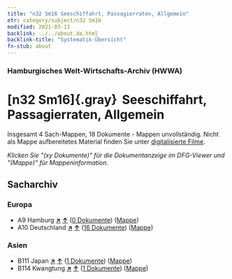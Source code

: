 ```yaml
---
title: "n32 Sm16 Seeschiffahrt, Passagierraten, Allgemein"
etr: category/subject/n32 Sm16
modified: 2021-03-13
backlink: ../../about.de.html
backlink-title: "Systematik-Übersicht"
fn-stub: about
---
```


### Hamburgisches Welt-Wirtschafts-Archiv (HWWA)
# [n32 Sm16]{.gray}&#8201; Seeschiffahrt, Passagierraten, Allgemein&#160; 




Insgesamt 4 Sach-Mappen, 18 Dokumente - Mappen unvollständig.
Nicht als Mappe aufbereitetes Material finden Sie unter [digitalisierte Filme](/film/h1_sh).

_Klicken Sie "(xy Dokumente)" für die Dokumentanzeige im DFG-Viewer und "(Mappe)" für Mappeninformation._

## Sacharchiv




### Europa

- A9 Hamburg [**&nearr;**](../../../geo/i/140905/about.de.html "Hamburg (alle Mappen)") [**&uarr;**](../../../geo/about.de.html#A9 "Ländersystematik") (<a href="https://pm20.zbw.eu/dfgview/sh/140905,145587" title="über: Hamburg : Seeschiffahrt, Passagierraten, Allgemein" target="_blank">0 Dokumente</a>) ([Mappe](../../../../folder/sh/1409xx/140905/1455xx/145587/about.de.html))
- A10 Deutschland [**&nearr;**](../../../geo/i/126128/about.de.html "Deutschland (alle Mappen)") [**&uarr;**](../../../geo/about.de.html#A10 "Ländersystematik") (<a href="https://pm20.zbw.eu/dfgview/sh/126128,145587" title="über: Deutschland : Seeschiffahrt, Passagierraten, Allgemein" target="_blank">16 Dokumente</a>) ([Mappe](../../../../folder/sh/1261xx/126128/1455xx/145587/about.de.html))

### Asien

- B111 Japan [**&nearr;**](../../../geo/i/141272/about.de.html "Japan (alle Mappen)") [**&uarr;**](../../../geo/about.de.html#B111 "Ländersystematik") (<a href="https://pm20.zbw.eu/dfgview/sh/141272,145587" title="über: Japan : Seeschiffahrt, Passagierraten, Allgemein" target="_blank">1 Dokumente</a>) ([Mappe](../../../../folder/sh/1412xx/141272/1455xx/145587/about.de.html))
- B114 Kwangtung [**&nearr;**](../../../geo/i/141275/about.de.html "Kwangtung (alle Mappen)") [**&uarr;**](../../../geo/about.de.html#B114 "Ländersystematik") (<a href="https://pm20.zbw.eu/dfgview/sh/141275,145587" title="über: Kwangtung : Seeschiffahrt, Passagierraten, Allgemein" target="_blank">1 Dokumente</a>) ([Mappe](../../../../folder/sh/1412xx/141275/1455xx/145587/about.de.html))


